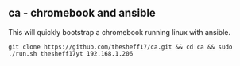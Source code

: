 ## ca - chromebook and ansible

This will quickly bootstrap a chromebook running linux with ansible.

```
git clone https://github.com/thesheff17/ca.git && cd ca && sudo ./run.sh thesheff17yt 192.168.1.206
```

